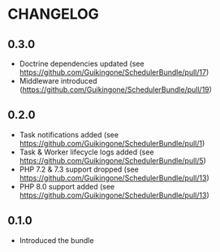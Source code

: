 CHANGELOG
=========

0.3.0
-----

* Doctrine dependencies updated (see https://github.com/Guikingone/SchedulerBundle/pull/17)
* Middleware introduced (https://github.com/Guikingone/SchedulerBundle/pull/19)

0.2.0
-----

* Task notifications added (see https://github.com/Guikingone/SchedulerBundle/pull/1)
* Task & Worker lifecycle logs added (see https://github.com/Guikingone/SchedulerBundle/pull/5)
* PHP 7.2 & 7.3 support dropped (see https://github.com/Guikingone/SchedulerBundle/pull/13)
* PHP 8.0 support added (see https://github.com/Guikingone/SchedulerBundle/pull/13)

0.1.0
-----

 * Introduced the bundle
